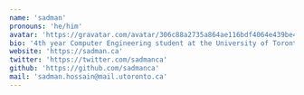 ```yaml
---
name: 'sadman'
pronouns: 'he/him'
avatar: 'https://gravatar.com/avatar/306c88a2735a864ae116bdf4064e439be4955196d01891234f0003f586b02a76?size=256'
bio: '4th year Computer Engineering student at the University of Toronto. Likes reading (like a lot).'
website: 'https://sadman.ca'
twitter: 'https://twitter.com/sadmanca'
github: 'https://github.com/sadmanca'
mail: 'sadman.hossain@mail.utoronto.ca'
---
```

